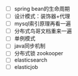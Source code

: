 - [ ] spring bean的生命周期
- [ ] 设计模式：装饰器+代理
- [ ] mysql索引原理再看一遍
- [ ] 分布式鸟哥文档重来一遍
- [ ] 单例模式
- [ ] java同步机制
- [ ] 分布式锁 zookooper
- [ ] elasticsearch
- [ ] elasticjob